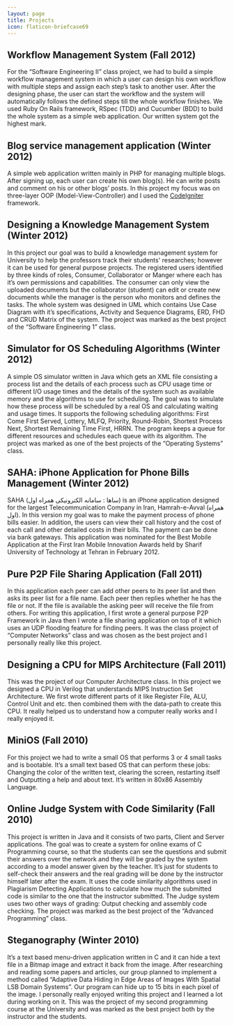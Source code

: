 ```yaml
---
layout: page
title: Projects
icon: flaticon-briefcase69
---
```


## Workflow Management System (Fall 2012)

For the “Software Engineering II” class project, we had to build a simple workflow management system in which a user can design his own workflow with multiple steps and assign each step’s task to another user. After the designing phase, the user can start the workflow and the system will automatically follows the defined steps till the whole workflow finishes. We used Ruby On Rails framework, RSpec (TDD) and Cucumber (BDD) to build the whole system as a simple web application. Our written system got the highest mark.

## Blog service management application (Winter 2012)

A simple web application written mainly in PHP for managing multiple blogs. After signing up, each user can create his own blog(s). He can write posts and comment on his or other blogs’ posts. In this project my focus was on three-layer OOP (Model-View-Controller) and I used the [CodeIgniter](http://codeigniter.com/) framework.

## Designing a Knowledge Management System (Winter 2012)

In this project our goal was to build a knowledge management system for University to help the professors track their students' researches; however it can be used for general purpose projects. The registered users identified by three kinds of roles, Consumer, Collaborator or Manger where each has it’s own permissions and capabilities. The consumer can only view the uploaded documents but the collaborator (student) can edit or create new documents while the manager is the person who monitors and defines the tasks. The whole system was designed in UML which contains Use Case Diagram with it’s specifications, Activity and Sequence Diagrams, ERD, FHD and CRUD Matrix of the system.  The project was marked as the best project of the “Software Engineering 1” class.

## Simulator for OS Scheduling Algorithms (Winter 2012)

A simple OS simulator written in Java which gets an XML file consisting a process list and the details of each process such as CPU usage time or different I/O usage times and the details of the system such as available memory and the algorithms to use for scheduling. The goal was to simulate how these process will be scheduled by a real OS and calculating waiting and usage times. It supports the following scheduling algorithms: First Come First Served, Lottery, MLFQ, Priority, Round-Robin, Shortest Process Next, Shortest Remaining Time First, HRRN. The program keeps a queue for different resources and schedules each queue with its algorithm. The project was marked as one of the best projects of the “Operating Systems” class.

## SAHA: iPhone Application for Phone Bills Management (Winter 2012)

SAHA (ساها : سامانه الکترونیکی همراه اول) is an iPhone application designed for the largest Telecommunication Company in Iran, Hamrah-e-Avval (همراه اول). In this version my goal was to make the payment process of phone bills easier. In addition, the users can view their call history and the cost of each call and other detailed costs in their bills. The payment can be done via bank gateways. This application was nominated for the Best Mobile Application at the First Iran Mobile Innovation Awards held by Sharif University of Technology at Tehran in February 2012.

## Pure P2P File Sharing Application (Fall 2011)

In this application each peer can add other peers to its peer list and then asks its peer list for a file name. Each peer then replies whether he has the file or not. If the file is available the asking peer will receive the file from others. For writing this application, I first wrote a general purpose P2P Framework in Java then I wrote a file sharing application on top of it which uses an UDP flooding feature for finding peers. It was the class project of “Computer Networks” class and was chosen as the best project and I personally really like this project.

## Designing a CPU for MIPS Architecture (Fall 2011)

This was the project of our Computer Architecture class. In this project we designed a CPU in Verilog that understands MIPS Instruction Set Architecture. We first wrote different parts of it like Register File, ALU, Control Unit and etc. then combined them with the data-path to create this CPU. It really helped us to understand how a computer really works and I really enjoyed it.

## MiniOS (Fall 2010)

For this project we had to write a small OS that performs 3 or 4 small tasks and is bootable. It’s a small text based OS that can perform these jobs: Changing the color of the written text, clearing the screen, restarting itself and Outputting a help and about text. It’s written in 80x86 Assembly Language.

## Online Judge System with Code Similarity (Fall 2010)

This project is written in Java and it consists of two parts, Client and Server applications. The goal was to create a system for online exams of C Programming course, so that the students can see the questions and submit their answers over the network and they will be graded by the system according to a model answer given by the teacher. It’s just for students to self-check their answers and the real grading will be done by the instructor himself later after the exam. It uses the code similarity algorithms used in Plagiarism Detecting Applications to calculate how much the submitted code is similar to the one that the instructor submitted. The Judge system uses two other ways of grading: Output checking and assembly code checking. The project was marked as the best project of the “Advanced Programming” class.

## Steganography (Winter 2010)

It’s a text based menu-driven application written in C and it can hide a text file in a Bitmap image and extract it back from the image. After researching and reading some papers and articles, our group planned to implement a method called “Adaptive Data Hiding in Edge Areas of Images With Spatial LSB Domain Systems”. Our program can hide up to 15 bits in each pixel of the image. I personally really enjoyed writing this project and I learned a lot during working on it. This was the project of my second programming course at the University and was marked as the best project both by the instructor and the students.
